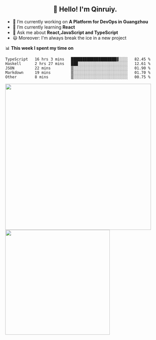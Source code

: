 <h2 align="center">👋 Hello! I'm Qinruiy.</h2>


- 🔭 I’m currently working on **A Platform for DevOps in Guangzhou**
- 🌱 I’m currently learning **React**
- 💬 Ask me about **React,JavaScript and TypeScript**
- 😃 Moreover: I'm always break the ice in a new project

📊 **This week I spent my time on**

<!--START_SECTION:waka-->
```text
TypeScript   16 hrs 3 mins   ████████████████████▓░░░░   82.45 % 
Haskell      2 hrs 27 mins   ███░░░░░░░░░░░░░░░░░░░░░░   12.61 % 
JSON         22 mins         ▒░░░░░░░░░░░░░░░░░░░░░░░░   01.90 % 
Markdown     19 mins         ▒░░░░░░░░░░░░░░░░░░░░░░░░   01.70 % 
Other        8 mins          ▒░░░░░░░░░░░░░░░░░░░░░░░░   00.75 % 
```
<!--END_SECTION:waka-->

<p>
<img align="left" width="460" src="https://github-readme-stats.vercel.app/api?username=Qinruiy&custom_title=Qrinruiy's Github Stats&theme=graywhite&hide_border=true"/> <img align="left" width="330" src="https://github-readme-stats.vercel.app/api/top-langs/?username=Qinruiy&layout=compact&theme=graywhite&hide_border=true"/>
</p>
